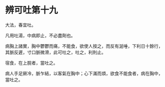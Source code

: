 # 辨可吐第十九

大法，春宜吐。

凡用吐湯，中病即止，不必盡劑也。

病胸上諸實，胸中鬱鬱而痛，不能食，欲使人按之，而反有涎唾，下利日十餘行，其脈反遲，寸口脈微滑，此可吐之，吐之，利則止。

宿食，在上脘者，當吐之。

病人手足厥冷，脈乍結，以客氣在胸中；心下滿而煩，欲食不能食者，病在胸中，當吐之。